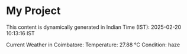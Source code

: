 # My Project

This content is dynamically generated in Indian Time (IST): 2025-02-20 10:13:16 IST


Current Weather in Coimbatore:
Temperature: 27.88 °C
Condition: haze
